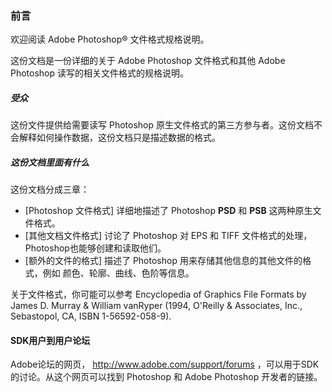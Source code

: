 ### 前言

欢迎阅读  Adobe Photoshop® 文件格式规格说明。

这份文档是一份详细的关于 Adobe Photoshop 文件格式和其他 Adobe Photoshop 读写的相关文件格式的规格说明。

##### 受众

这份文件提供给需要读写 Photoshop 原生文件格式的第三方参与者。这份文档不会解释如何操作数据，这份文档只是描述数据的格式。

##### 这份文档里面有什么

这份文档分成三章：

  * [Photoshop 文件格式] 详细地描述了 Photoshop **PSD** 和 **PSB** 这两种原生文件格式。
  * [其他文档文件格式] 讨论了 Photoshop 对 EPS 和 TIFF 文件格式的处理，Photoshop也能够创建和读取他们。
  * [额外的文件的格式] 描述了 Photoshop 用来存储其他信息的其他文件的格式，例如 颜色、轮廓、曲线、色阶等信息。
  
关于文件格式，你可能可以参考 Encyclopedia of Graphics File Formats by James D. Murray & William vanRyper (1994, O'Reilly & Associates, Inc., Sebastopol, CA, ISBN 1-56592-058-9).

#### SDK用户到用户论坛

Adobe论坛的网页， <http://www.adobe.com/support/forums> ，可以用于SDK的讨论。从这个网页可以找到 Photoshop 和 Adobe Photoshop 开发者的链接。
